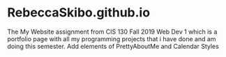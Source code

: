 # RebeccaSkibo.github.io
The My Website assignment from CIS 130 Fall 2019 Web Dev 1 which is a portfolio page with all my programming projects
that i have done and am doing this semester.
Add elements of PrettyAboutMe and Calendar Styles
